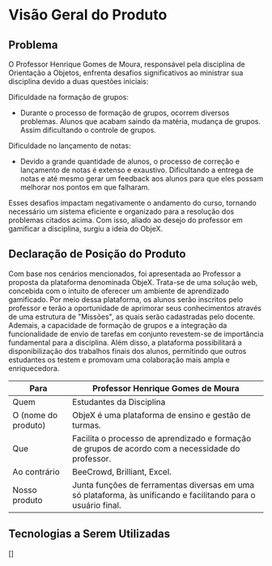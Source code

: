 # Visão Geral do Produto

## Problema

O Professor Henrique Gomes de Moura, responsável pela disciplina de Orientação a Objetos, enfrenta desafios significativos ao ministrar sua disciplina devido a duas questões iniciais: 

Dificuldade na formação de grupos: 

* Durante o processo de formação de grupos, ocorrem diversos problemas. Alunos que acabam saindo da matéria, mudança de grupos. Assim dificultando o controle de grupos. 

Dificuldade no lançamento de notas: 

* Devido a grande quantidade de alunos, o processo de correção e lançamento de notas é extenso e exaustivo. Dificultando a entrega de notas e até mesmo gerar um feedback aos alunos para que eles possam melhorar nos pontos em que falharam. 

Esses desafios impactam negativamente o andamento do curso, tornando necessário um sistema eficiente e organizado para a resolução dos problemas citados acima. Com isso, aliado ao desejo do professor em gamificar a disciplina, surgiu a ideia do ObjeX. 

## Declaração de Posição do Produto

Com base nos cenários mencionados, foi apresentada ao Professor a proposta da plataforma denominada ObjeX. Trata-se de uma solução web, concebida com o intuito de oferecer um ambiente de aprendizado gamificado. Por meio dessa plataforma, os alunos serão inscritos pelo professor e terão a oportunidade de aprimorar seus conhecimentos através de uma estrutura de "Missões", as quais serão cadastradas pelo docente. Ademais, a capacidade de formação de grupos e a integração da funcionalidade de envio de tarefas em conjunto revestem-se de importância fundamental para a disciplina. Além disso, a plataforma possibilitará a disponibilização dos trabalhos finais dos alunos, permitindo que outros estudantes os testem e promovam uma colaboração mais ampla e enriquecedora.

| Para                          | Professor Henrique Gomes de Moura    |
| -----------               | ------------------------------------ |
| Quem                      | Estudantes da Disciplina             |
| O (nome do produto)       | ObjeX é uma plataforma de ensino e gestão de turmas.  |
| Que                       | Facilita o processo de aprendizado e formação de grupos de acordo com a necessidade do professor.  |
| Ao contrário              | BeeCrowd, Brilliant, Excel.                       |
| Nosso produto             | Junta funções de ferramentas diversas em uma só plataforma, às unificando e facilitando para o usuário final.                                                 |



## Tecnologias a Serem Utilizadas


[]